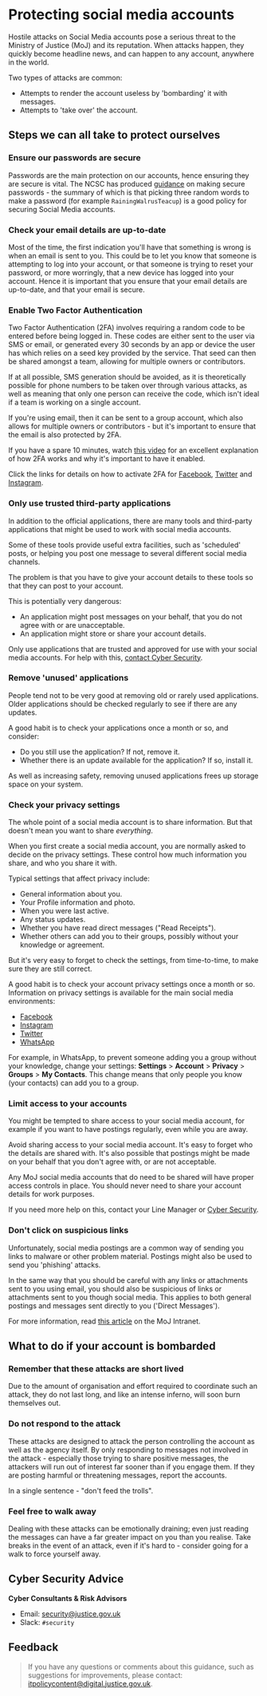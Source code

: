 # Protecting social media accounts

Hostile attacks on Social Media accounts pose a serious threat to the Ministry of Justice \(MoJ\) and its reputation. When attacks happen, they quickly become headline news, and can happen to any account, anywhere in the world.

Two types of attacks are common:

-   Attempts to render the account useless by 'bombarding' it with messages.
-   Attempts to 'take over' the account.

## Steps we can all take to protect ourselves

### Ensure our passwords are secure

Passwords are the main protection on our accounts, hence ensuring they are secure is vital. The NCSC has produced [guidance](https://www.ncsc.gov.uk/blog-post/three-random-words-or-thinkrandom-0) on making secure passwords - the summary of which is that picking three random words to make a password \(for example `RainingWalrusTeacup`\) is a good policy for securing Social Media accounts.

### Check your email details are up-to-date

Most of the time, the first indication you'll have that something is wrong is when an email is sent to you. This could be to let you know that someone is attempting to log into your account, or that someone is trying to reset your password, or more worringly, that a new device has logged into your account. Hence it is important that you ensure that your email details are up-to-date, and that your email is secure.

### Enable Two Factor Authentication

Two Factor Authentication \(2FA\) involves requiring a random code to be entered before being logged in. These codes are either sent to the user via SMS or email, or generated every 30 seconds by an app or device the user has which relies on a seed key provided by the service. That seed can then be shared amongst a team, allowing for multiple owners or contributors.

If at all possible, SMS generation should be avoided, as it is theoretically possible for phone numbers to be taken over through various attacks, as well as meaning that only one person can receive the code, which isn't ideal if a team is working on a single account.

If you're using email, then it can be sent to a group account, which also allows for multiple owners or contributors - but it's important to ensure that the email is also protected by 2FA.

If you have a spare 10 minutes, watch [this video](https://www.youtube.com/watch?v=hGRii5f_uSc) for an excellent explanation of how 2FA works and why it's important to have it enabled.

Click the links for details on how to activate 2FA for [Facebook](https://www.facebook.com/help/148233965247823), [Twitter](https://help.twitter.com/en/managing-your-account/two-factor-authentication) and [Instagram](https://help.instagram.com/566810106808145).

### Only use trusted third-party applications

In addition to the official applications, there are many tools and third-party applications that might be used to work with social media accounts.

Some of these tools provide useful extra facilities, such as 'scheduled' posts, or helping you post one message to several different social media channels.

The problem is that you have to give your account details to these tools so that they can post to your account.

This is potentially very dangerous:

-   An application might post messages on your behalf, that you do not agree with or are unacceptable.
-   An application might store or share your account details.

Only use applications that are trusted and approved for use with your social media accounts. For help with this, [contact Cyber Security](#cyber-security-advice).

### Remove 'unused' applications

People tend not to be very good at removing old or rarely used applications. Older applications should be checked regularly to see if there are any updates.

A good habit is to check your applications once a month or so, and consider:

-   Do you still use the application? If not, remove it.
-   Whether there is an update available for the application? If so, install it.

As well as increasing safety, removing unused applications frees up storage space on your system.

### Check your privacy settings

The whole point of a social media account is to share information. But that doesn't mean you want to share *everything*.

When you first create a social media account, you are normally asked to decide on the privacy settings. These control how much information you share, and who you share it with.

Typical settings that affect privacy include:

-   General information about you.
-   Your Profile information and photo.
-   When you were last active.
-   Any status updates.
-   Whether you have read direct messages \("Read Receipts"\).
-   Whether others can add you to their groups, possibly without your knowledge or agreement.

But it's very easy to forget to check the settings, from time-to-time, to make sure they are still correct.

A good habit is to check your account privacy settings once a month or so. Information on privacy settings is available for the main social media environments:

-   [Facebook](https://www.facebook.com/help/1297502253597210)
-   [Instagram](https://help.instagram.com/196883487377501/?hel-)
-   [Twitter](https://help.twitter.com/en/safety-and-security/how-to-make-twitter-private-and-public)
-   [WhatsApp](https://faq.whatsapp.com/general/security-and-privacy/how-to-change-your-privacy-settings/?lang=en)

For example, in WhatsApp, to prevent someone adding you a group without your knowledge, change your settings: **Settings** \> **Account** \> **Privacy** \> **Groups** \> **My Contacts**. This change means that only people you know \(your contacts\) can add you to a group.

### Limit access to your accounts

You might be tempted to share access to your social media account, for example if you want to have postings regularly, even while you are away.

Avoid sharing access to your social media account. It's easy to forget who the details are shared with. It's also possible that postings might be made on your behalf that you don't agree with, or are not acceptable.

Any MoJ social media accounts that do need to be shared will have proper access controls in place. You should never need to share your account details for work purposes.

If you need more help on this, contact your Line Manager or [Cyber Security](#cyber-security-advice).

### Don't click on suspicious links

Unfortunately, social media postings are a common way of sending you links to malware or other problem material. Postings might also be used to send you 'phishing' attacks.

In the same way that you should be careful with any links or attachments sent to you using email, you should also be suspicious of links or attachments sent to you though social media. This applies to both general postings and messages sent directly to you \('Direct Messages'\).

For more information, read [this article](https://intranet.justice.gov.uk/news/dont-be-caught-out-by-fraudsters/) on the MoJ Intranet.

## What to do if your account is bombarded

### Remember that these attacks are short lived

Due to the amount of organisation and effort required to coordinate such an attack, they do not last long, and like an intense inferno, will soon burn themselves out.

### Do not respond to the attack

These attacks are designed to attack the person controlling the account as well as the agency itself. By only responding to messages not involved in the attack - especially those trying to share positive messages, the attackers will run out of interest far sooner than if you engage them. If they are posting harmful or threatening messages, report the accounts.

In a single sentence - "don't feed the trolls".

### Feel free to walk away

Dealing with these attacks can be emotionally draining; even just reading the messages can have a far greater impact on you than you realise. Take breaks in the event of an attack, even if it's hard to - consider going for a walk to force yourself away.

## Cyber Security Advice

**Cyber Consultants & Risk Advisors**

-   Email: [security@justice.gov.uk](mailto:security@justice.gov.uk)
-   Slack: `#security`

## Feedback

> If you have any questions or comments about this guidance, such as suggestions for improvements, please contact: [itpolicycontent@digital.justice.gov.uk](mailto:itpolicycontent@digital.justice.gov.uk).

